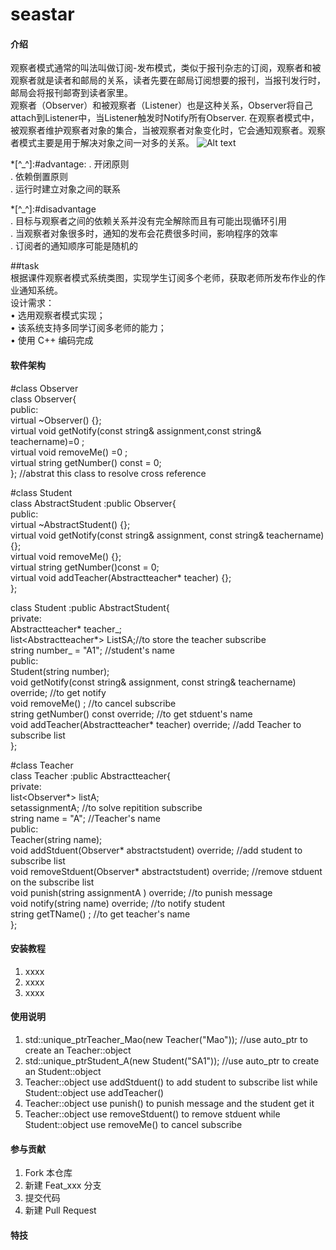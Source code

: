 # seastar

#### 介绍
观察者模式通常的叫法叫做订阅-发布模式，类似于报刊杂志的订阅，观察者和被观察者就是读者和邮局的关系，读者先要在邮局订阅想要的报刊，当报刊发行时，邮局会将报刊邮寄到读者家里。  
观察者（Observer）和被观察者（Listener）也是这种关系，Observer将自己attach到Listener中，当Listener触发时Notify所有Observer.
在观察者模式中，被观察者维护观察者对象的集合，当被观察者对象变化时，它会通知观察者。观察者模式主要是用于解决对象之间一对多的关系。
![Alt text](https://cloud.189.cn/web/share?code=AfEbyqv63Ev2（访问码：me9w） "Class SketchMap")  

*[^_^]:#advantage:
. 开闭原则  
. 依赖倒置原则  
. 运行时建立对象之间的联系  

*[^_^]:#disadvantage  
. 目标与观察者之间的依赖关系并没有完全解除而且有可能出现循环引用  
. 当观察者对象很多时，通知的发布会花费很多时间，影响程序的效率  
. 订阅者的通知顺序可能是随机的  

##task  
根据课件观察者模式系统类图，实现学生订阅多个老师，获取老师所发布作业的作业通知系统。  
设计需求：  
• 选用观察者模式实现；  
• 该系统支持多同学订阅多老师的能力；  
• 使用 C++ 编码完成  

#### 软件架构

#class Observer  
class Observer{  
public:  
	virtual ~Observer() {};  
	virtual void getNotify(const string& assignment,const string& teachername)=0 ;  
	virtual void removeMe() =0 ;  
	virtual string getNumber() const = 0;  
};      //abstrat this class to resolve cross reference  


#class Student  
class AbstractStudent :public Observer{  
public:  
	virtual ~AbstractStudent() {};  
	virtual void getNotify(const string& assignment, const string& teachername) {};  
	virtual void removeMe() {};  
	virtual string getNumber()const = 0;  
	virtual void addTeacher(Abstractteacher* teacher) {};  
};  

class Student :public AbstractStudent{  
private:  
	Abstractteacher* teacher_;  
	list<Abstractteacher*> ListSA;//to store the teacher subscribe  
	string number_ = "A1";      //student's name  
public:  
	Student(string number);  
	void getNotify(const string& assignment, const string& teachername) override;       //to get notify  
	void removeMe() ;       //to cancel subscribe  
	string getNumber() const override;      //to get stduent's name  
	void addTeacher(Abstractteacher* teacher) override;     //add Teacher to subscribe list  
};  

#class Teacher  
class Teacher :public Abstractteacher{  
private:  
	list<Observer*> listA;  
	set<string>assignmentA;     //to solve repitition subscribe  
	string name = "A";      //Teacher's name  
public:  
	Teacher(string name);  
	void addStduent(Observer* abstractstudent) override;        //add student to subscribe list  
	void removeStduent(Observer* abstractstudent) override;     //remove stduent on the subscribe list  
	void punish(string assignmentA ) override;      //to punish message  
	void notify(string name) override;      //to notify student  
	string getTName() ;     //to get teacher's name  
};

#### 安装教程

1.  xxxx
2.  xxxx
3.  xxxx

#### 使用说明

1.  std::unique_ptr<Abstractteacher>Teacher_Mao(new Teacher("Mao"));        //use auto_ptr to create an Teacher::object  
2.  std::unique_ptr<AbstractStudent>Student_A(new Student("SA1"));      //use auto_ptr to create an Student::object  
3.  Teacher::object use addStduent() to add student to subscribe list while Student::object use addTeacher()  
4.  Teacher::object use punish() to punish message and the student get it  
5.  Teacher::object use removeStduent() to remove stduent while Student::object use removeMe() to cancel subscribe  

#### 参与贡献

1.  Fork 本仓库
2.  新建 Feat_xxx 分支
3.  提交代码
4.  新建 Pull Request


#### 特技